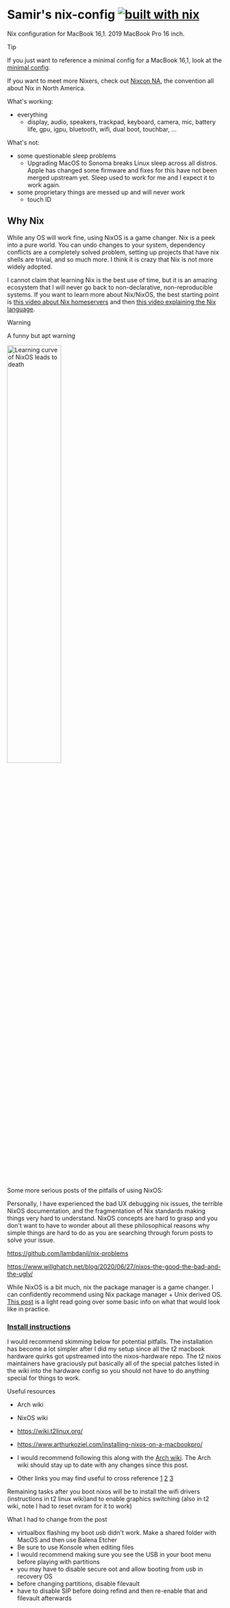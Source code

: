 # Samir's nix-config [![built with nix](https://img.shields.io/static/v1?logo=nixos&logoColor=white&label=&message=Built%20with%20Nix&color=41439a)](https://builtwithnix.org)
Nix configuration for MacBook 16,1. 2019 MacBook Pro 16 inch.

> [!TIP]
> If you just want to reference a minimal config for a MacBook 16,1, look at the [minimal config](/minimal-configuration.nix).
>
> If you want to meet more Nixers, check out [Nixcon NA](https://2024-na.nixcon.org/), the convention all about Nix in North America.

What's working:
- everything
  - display, audio, speakers, trackpad, keyboard, camera, mic, battery life, gpu, igpu, bluetooth, wifi, dual boot, touchbar, ...

What's not:
- some questionable sleep problems
  - Upgrading MacOS to Sonoma breaks Linux sleep across all distros. Apple has changed some firmware and fixes for this have not been merged upstream yet. Sleep used to work for me and I expect it to work again.
- some proprietary things are messed up and will never work
  - touch ID

## Why Nix

While any OS will work fine, using NixOS is a game changer. Nix is a peek into a pure world. You can undo changes to your system, dependency conflicts are a completely solved problem, setting up projects that have nix shells are trivial, and so much more. I think it is crazy that Nix is not more widely adopted.

I cannot claim that learning Nix is the best use of time, but it is an amazing ecosystem that I will never go back to non-declarative, non-reproducible systems. If you want to learn more about Nix/NixOS, the best starting point is [this video about Nix homeservers](https://www.youtube.com/watch?v=h8oyoDMUM2I) and then [this video explaining the Nix language](https://www.youtube.com/watch?v=5D3nUU1OVx8).

> [!WARNING]  
> A funny but apt warning
> 
>  <img src="https://github.com/user-attachments/assets/d28519bb-b345-434c-bfd7-abe54c22ee3f" alt="Learning curve of NixOS leads to death" width="50%" />
> 
> Some more serious posts of the pitfalls of using NixOS:
>
> Personally, I have experienced the bad UX debugging nix issues, the terrible NixOS documentation, and the fragmentation of Nix standards making things very hard to understand. NixOS concepts are hard to grasp and you don't want to have to wonder about all these philosophical reasons why simple things are hard to do as you are searching through forum posts to solve your issue.
>
> https://github.com/lambdanil/nix-problems
>
> https://www.willghatch.net/blog/2020/06/27/nixos-the-good-the-bad-and-the-ugly/
> 
> While NixOS is a bit much, nix the package manager is a game changer. I can confidently recommend using Nix package manager + Unix derived OS. [This post](https://jvns.ca/blog/2023/02/28/some-notes-on-using-nix/) is a light read going over some basic info on what that would look like in practice.

### [Install instructions](https://wiki.t2linux.org/distributions/nixos/installation/)

I would recommend skimming below for potential pitfalls. The installation has become a lot simpler after I did my setup since all the t2 macbook hardware quirks got upstreamed into the nixos-hardware repo. The t2 nixos maintainers have graciously put basically all of the special patches listed in the wiki into the hardware config so you should not have to do anything special for things to work.

Useful resources
- Arch wiki
- NixOS wiki
- https://wiki.t2linux.org/

- https://www.arthurkoziel.com/installing-nixos-on-a-macbookpro/
- I would recommend following this along with the [Arch wiki](https://wiki.archlinux.org/title/Mac#Installation). The Arch wiki should stay up to date with any changes since this post. 
- Other links you may find useful to cross reference [1](https://superuser.com/questions/795879/how-to-configure-dual-boot-nixos-with-mac-os-x-on-an-uefi-macbook) [2](https://thoughtbot.com/blog/install-linux-on-a-macbook-air) [3](https://borretti.me/article/nixos-for-the-impatient)

Remaining tasks after you boot nixos will be to install the wifi drivers (instructions in t2 linux wiki)and to enable graphics switching (also in t2 wiki, note I had to reset nvram for it to work)

What I had to change from the post
- virtualbox flashing my boot usb didn't work. Make a shared folder with MacOS and then use Balena Etcher
- Be sure to use Konsole when editing files
- I would recommend making sure you see the USB in your boot menu before playing with partitions
- you may have to disable secure oot and allow booting from usb in recovery OS
- before changing partitions, disable filevault
- have to disable SIP before doing refind and then re-enable that and filevault afterwards
